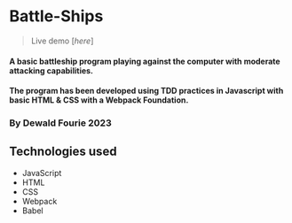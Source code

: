 # Battle-Ships
> Live demo [_here_]

#### A basic battleship program playing against the computer with moderate attacking capabilities.
#### The program has been developed using TDD practices in Javascript with basic HTML & CSS with a Webpack Foundation. 


### By Dewald Fourie 2023

## Technologies used 

* JavaScript
* HTML
* CSS
* Webpack
* Babel

